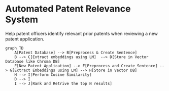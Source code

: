 # Automated Patent Relevance System
 Help patent officers identify relevant prior patents when reviewing a new patent application.
```mermaid
graph TD
    A[Patent Database] --> B[Preprocess & Create Sentence]
    B --> C[Extract embeddings using LM]  --> D[Store in Vector Database like Chroma DB]
    E[New Patent Application] --> F[Preprocess and Create Sentence] --> G[Extract Embeddings using LM] --> H[Store in Vector DB]
    H --> I[Perform Cosine Similarity]
    D --> I
    I --> J[Rank and Retrive the top N results]
    



       
    
